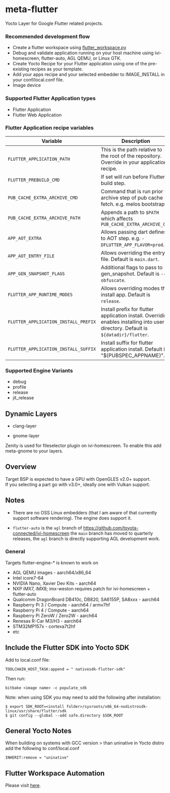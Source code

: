 # meta-flutter

Yocto Layer for Google Flutter related projects.

### Recommended development flow

* Create a flutter workspace using [flutter_workspace.py](https://github.com/meta-flutter/workspace-automation/blob/main/flutter_workspace.py)
* Debug and validate application running on your host machine using ivi-homescreen, flutter-auto, AGL QEMU, or Linux GTK.
* Create Yocto Recipe for your Flutter application using one of the pre-existing recipes as your template.
* Add your apps recipe and your selected embedder to IMAGE_INSTALL in your conf/local.conf file.
* Image device

### Supported Flutter Application types

* Flutter Application
* Flutter Web Application

### Flutter Application recipe variables

| Variable                             | Description                                                                                                                         |
|--------------------------------------|-------------------------------------------------------------------------------------------------------------------------------------|
| `FLUTTER_APPLICATION_PATH`           | This is the path relative to the root of the repository. Override in your application recipe.                                       |
| `FLUTTER_PREBUILD_CMD`               | If set will run before Flutter build step.                                                                                          |
| `PUB_CACHE_EXTRA_ARCHIVE_CMD`        | Command that is run prior to archive step of pub cache fetch. e.g. melos bootstrap.                                                 |
| `PUB_CACHE_EXTRA_ARCHIVE_PATH`       | Appends a path to `$PATH` which affects `PUB_CACHE_EXTRA_ARCHIVE_CMD`                                                               |
| `APP_AOT_EXTRA`                      | Allows passing dart defines to AOT step. e.g. `-DFLUTTER_APP_FLAVOR=prod`.                                                          |
| `APP_AOT_ENTRY_FILE`                 | Allows overriding the entry file. Default is `main.dart`.                                                                           |
| `APP_GEN_SNAPSHOT_FLAGS`             | Additional flags to pass to gen_snapshot. Default is `--obfuscate`.                                                                 |
| `FLUTTER_APP_RUNTIME_MODES`          | Allows overriding modes that install app. Default is `release`.                                                                     |
| `FLUTTER_APPLICATION_INSTALL_PREFIX` | Install prefix for flutter application install. Overriding enables installing into user directory. Default is `${datadir}/flutter`. |
| `FLUTTER_APPLICATION_INSTALL_SUFFIX` | Install suffix for flutter application install. Default is "${PUBSPEC_APPNAME}".                                                    |

### Supported Engine Variants

* debug
* profile
* release
* jit_release

## Dynamic Layers

* clang-layer

* gnome-layer
  
Zenity is used for fileselector plugin on ivi-homescreen.  To enable this add meta-gnome to your layers.

## Overview

Target BSP is expected to have a GPU with OpenGLES v2.0+ support.  
If you selecting a part go with v3.0+, ideally one with Vulkan support.

## Notes

* There are no OSS Linux embedders (that I am aware of that currently support software rendering).  The engine does support it.

* `flutter-auto` is the `agl` branch of https://github.com/toyota-connected/ivi-homescreen
  the `main` branch has moved to quarterly releases, the `agl` branch is directly supporting AGL development work.


### General

Targets flutter-engine-* is known to work on

* AGL QEMU images - aarch64/x86_64
* Intel icore7-64
* NVIDIA Nano, Xavier Dev Kits - aarch64
* NXP iMX7, iMX8; imx-weston requires patch for ivi-homescreen + flutter-auto
* Qualcomm DragonBoard DB410c, DB820, SA6155P, SA8xxx - aarch64
* Raspberry Pi 3 / Compute - aarch64 / armv7hf
* Raspberry Pi 4 / Compute - aarch64
* Raspberry Pi ZeroW / Zero2W - aarch64
* Renesas R-Car M3/H3 - aarch64
* STM32MP157x - cortexa7t2hf
* etc

## Include the Flutter SDK into Yocto SDK

Add to local.conf file:

    TOOLCHAIN_HOST_TASK:append = " nativesdk-flutter-sdk"

Then run:

    bitbake <image name> -c populate_sdk


Note: when using SDK you may need to add the following after installation:

    $ export SDK_ROOT=<install folder>/sysroots/x86_64-nodistrosdk-linux/usr/share/flutter/sdk
    $ git config --global --add safe.directory $SDK_ROOT

## General Yocto Notes

When building on systems with GCC version > than uninative in Yocto distro add the following to conf/local.conf

    INHERIT:remove = "uninative"

## Flutter Workspace Automation

Please visit [here](https://github.com/meta-flutter/workspace-automation).
